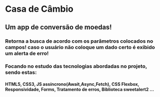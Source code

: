 # Casa de Câmbio
## Um app de conversão de moedas!
### Retorna a busca de acordo com os parâmetros colocados no campos! caso o usuário não coloque um dado certo é exibido um alerta de erro!
### Focando no estudo das tecnologias abordadas no projeto, sendo estas:
#### HTML5, CSS3, JS assíncrono(Await,Async,Fetch), CSS Flexbox, Responsividade, Forms, Tratamento de erros, Biblioteca sweetalert2 ...
#### 



